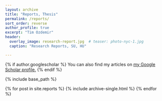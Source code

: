 ```yaml
---
layout: archive
title: "Reports, Thesis"
permalink: /reports/
sort_order: reverse
author_profile: true
excerpt: "Tim Ozdemir"
header:
  overlay_image: research-report.jpg  # teaser: photo-nyc-1.jpg
  caption: "Research Reports, SU, HU"

---
```


{% if author.googlescholar %}
  You can also find my articles on <u><a href="{{author.googlescholar}}">my Google Scholar profile</a>.</u>
{% endif %}

{% include base_path %}

{% for post in site.reports %}
  {% include archive-single.html %}
{% endfor %}
